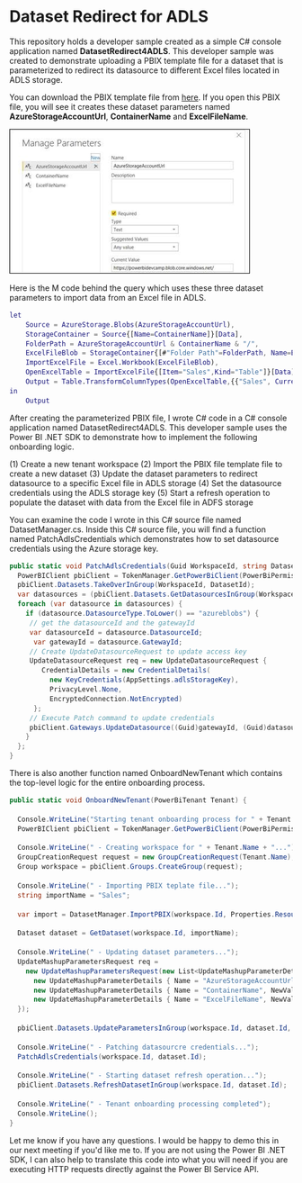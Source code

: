 # Dataset Redirect for ADLS
This repository holds a developer sample created as a simple C# console application named **DatasetRedirect4ADLS**. This developer sample was created to demonstrate uploading a PBIX template file for a dataset that is parameterized to redirect its datasource to different Excel files located in ADLS storage.

You can download the PBIX template file from [here](https://github.com/PowerBiDevCamp/DatasetRedirect4ADLS/raw/main/PBIX/DatasetRedirect4ADLS.pbix). If you open this PBIX file, you will see it creates these dataset parameters named **AzureStorageAccountUrl**, **ContainerName** and **ExcelFileName**.

![Dataset Parameters](https://github.com/PowerBiDevCamp/DatasetRedirect4ADLS/raw/main/images/Image1.jpg?raw=true "Adding dataset parameters to a PBIX project file.")
 

Here is the M code behind the query which uses these three dataset parameters to import data from an Excel file in ADLS.

```M
let
    Source = AzureStorage.Blobs(AzureStorageAccountUrl),
    StorageContainer = Source{[Name=ContainerName]}[Data],
    FolderPath = AzureStorageAccountUrl & ContainerName & "/",
    ExcelFileBlob = StorageContainer{[#"Folder Path"=FolderPath, Name=ExcelFileName]}[Content],
    ImportExcelFile = Excel.Workbook(ExcelFileBlob),
    OpenExcelTable = ImportExcelFile{[Item="Sales",Kind="Table"]}[Data],
    Output = Table.TransformColumnTypes(OpenExcelTable,{{"Sales", Currency.Type}})
in
    Output
```

After creating the parameterized PBIX file, I wrote C# code in a C# console application named DatasetRedirect4ADLS. This developer sample uses the Power BI .NET SDK to demonstrate how to implement the following onboarding logic.

(1)	Create a new tenant workspace
(2)	Import the PBIX file template file to create a new dataset
(3)	Update the dataset parameters to redirect datasource to a specific Excel file in ADLS storage
(4)	Set the datasource credentials using the ADLS storage key
(5)	Start a refresh operation to populate the dataset with data from the Excel file in ADFS storage

You can examine the code I wrote in this C# source file named DatasetManager.cs. Inside this C# source file, you will find a function named PatchAdlsCredentials which demonstrates how to set datasource credentials using the Azure storage key.

```C#
public static void PatchAdlsCredentials(Guid WorkspaceId, string DatasetId) {
  PowerBIClient pbiClient = TokenManager.GetPowerBiClient(PowerBiPermissionScopes.TenantProvisioning);
  pbiClient.Datasets.TakeOverInGroup(WorkspaceId, DatasetId);
  var datasources = (pbiClient.Datasets.GetDatasourcesInGroup(WorkspaceId, DatasetId)).Value;
  foreach (var datasource in datasources) {
    if (datasource.DatasourceType.ToLower() == "azureblobs") {
     // get the datasourceId and the gatewayId
     var datasourceId = datasource.DatasourceId;
      var gatewayId = datasource.GatewayId;
     // Create UpdateDatasourceRequest to update access key
     UpdateDatasourceRequest req = new UpdateDatasourceRequest {
        CredentialDetails = new CredentialDetails(
          new KeyCredentials(AppSettings.adlsStorageKey),
          PrivacyLevel.None,
          EncryptedConnection.NotEncrypted)
      };
     // Execute Patch command to update credentials
     pbiClient.Gateways.UpdateDatasource((Guid)gatewayId, (Guid)datasourceId, req);
    }
  };
}
```

There is also another function named OnboardNewTenant which contains the top-level logic for the entire onboarding process.

```C#
public static void OnboardNewTenant(PowerBiTenant Tenant) {

  Console.WriteLine("Starting tenant onboarding process for " + Tenant.Name);
  PowerBIClient pbiClient = TokenManager.GetPowerBiClient(PowerBiPermissionScopes.TenantProvisioning);

  Console.WriteLine(" - Creating workspace for " + Tenant.Name + "...");
  GroupCreationRequest request = new GroupCreationRequest(Tenant.Name);
  Group workspace = pbiClient.Groups.CreateGroup(request);
      
  Console.WriteLine(" - Importing PBIX teplate file...");
  string importName = "Sales";

  var import = DatasetManager.ImportPBIX(workspace.Id, Properties.Resources.DatasetRedirect4ADLS_pbix, importName);

  Dataset dataset = GetDataset(workspace.Id, importName);

  Console.WriteLine(" - Updating dataset parameters...");
  UpdateMashupParametersRequest req =
    new UpdateMashupParametersRequest(new List<UpdateMashupParameterDetails>() {
      new UpdateMashupParameterDetails { Name = "AzureStorageAccountUrl", NewValue = Tenant.AzureStorageAccountUrl },
      new UpdateMashupParameterDetails { Name = "ContainerName", NewValue = Tenant.ContainerName },
      new UpdateMashupParameterDetails { Name = "ExcelFileName", NewValue = Tenant.ExcelFileName }
  });

  pbiClient.Datasets.UpdateParametersInGroup(workspace.Id, dataset.Id, req);

  Console.WriteLine(" - Patching datasourcre credentials...");
  PatchAdlsCredentials(workspace.Id, dataset.Id);

  Console.WriteLine(" - Starting dataset refresh operation...");
  pbiClient.Datasets.RefreshDatasetInGroup(workspace.Id, dataset.Id);

  Console.WriteLine(" - Tenant onboarding processing completed");
  Console.WriteLine();
}
```

Let me know if you have any questions. I would be happy to demo this in our next meeting if you'd like me to. If you are not using the Power BI .NET SDK, I can also help to translate this code into what you will need if you are executing HTTP requests directly against the Power BI Service API.

